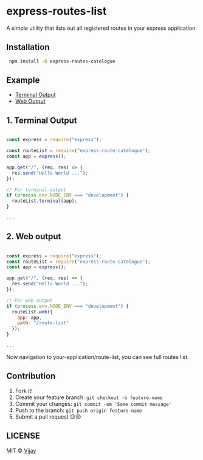 # express-routes-list

A simple utility that lists out all registered routes in your express application.
  

## Installation

```bash
 npm install -D express-routes-catelogue 
 ```

  

## Example
- [Terminal Output](#terminal-output)
- [Web Output](#web-output )

  

## 1. Terminal Output

  

``` js

const express = require("express");

const routeList = require("express-route-catelogue");
const app = express();

app.get("/", (req, res) => {
  res.send("Hello World ...");
});

// For terminal output
if (process.env.NODE_ENV === "development") {
  routeList.terminal(app);
}

...
```

  

## 2. Web output

``` js

const express = require("express");
const routeList = require("express-route-catelogue");
const app = express();

app.get("/", (req, res) => {
  res.send("Hello World ...");
});

// For web output
if (process.env.NODE_ENV === "development") {
  routeList.web({
    app: app,
    path: "/route-list"
  });
}

...
```
Now navigation to your-application/route-list, you can see full routes list.


## Contribution

1. Fork it!
2. Create your feature branch: `git checkout -b feature-name`
3. Commit your changes: `git commit -am 'Some commit message'`
4. Push to the branch: `git push origin feature-name`
5. Submit a pull request 😉😉


## LICENSE
MIT © [Vijay](https://github.com/vijay4495)